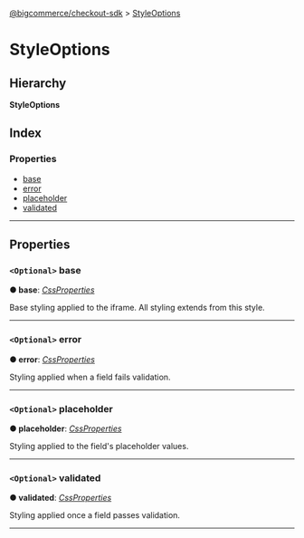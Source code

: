 [@bigcommerce/checkout-sdk](../README.md) > [StyleOptions](../interfaces/styleoptions.md)

# StyleOptions

## Hierarchy

**StyleOptions**

## Index

### Properties

* [base](styleoptions.md#base)
* [error](styleoptions.md#error)
* [placeholder](styleoptions.md#placeholder)
* [validated](styleoptions.md#validated)

---

## Properties

<a id="base"></a>

### `<Optional>` base

**● base**: *[CssProperties](cssproperties.md)*

Base styling applied to the iframe. All styling extends from this style.

___
<a id="error"></a>

### `<Optional>` error

**● error**: *[CssProperties](cssproperties.md)*

Styling applied when a field fails validation.

___
<a id="placeholder"></a>

### `<Optional>` placeholder

**● placeholder**: *[CssProperties](cssproperties.md)*

Styling applied to the field's placeholder values.

___
<a id="validated"></a>

### `<Optional>` validated

**● validated**: *[CssProperties](cssproperties.md)*

Styling applied once a field passes validation.

___

